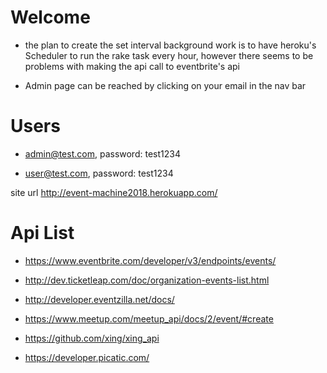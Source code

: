 # Welcome

* the plan to create the set interval background work is to have heroku's Scheduler to run the rake task every hour, however there seems to be problems with making the api call to eventbrite's api

* Admin page can be reached by clicking on your email in the nav bar

# Users

* admin@test.com, password: test1234

* user@test.com, password: test1234

site url http://event-machine2018.herokuapp.com/

# Api List

* https://www.eventbrite.com/developer/v3/endpoints/events/

* http://dev.ticketleap.com/doc/organization-events-list.html

* http://developer.eventzilla.net/docs/

* https://www.meetup.com/meetup_api/docs/2/event/#create

* https://github.com/xing/xing_api 

* https://developer.picatic.com/